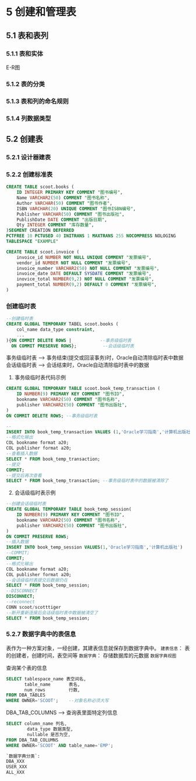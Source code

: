 # 5 创建和管理表

## 5.1 表和表列

### 5.1.1 表和实体

E-R图

### 5.1.2 表的分类

### 5.1.3 表和列的命名规则

### 5.1.4 列数据类型

## 5.2 创建表

### 5.2.1 设计器建表

### 5.2.2 创建标准表

```sql
CREATE TABLE scoot.books (
    ID INTEGER PRIMARY KEY COMMENT "图书编号",
    Name VARCHAR2(50) COMMENT "图书名称",
    Author VARCHAR(50) COMMENT "图书作者",
    ISBN VARCHAR(20) UNIQUE COMMENT "图书ISBN编号",
    Publisher VARCHAR(50) COMMENT "图书出版社",
    PublishDate DATE COMMENT "出版日期",
    Qty INTEGER COMMENT "库存数量",
)SEGMENT CREATION DEFERRED
PCTFREE 10 PCTUSED 40 INITRANS 1 MAXTRANS 255 NOCOMPRESS NOLOGING
TABLESPACE "EXAMPLE"
```

```sql
CREATE TABLE scoot.invoice (
    invoice_id NUMBER NOT NULL UNIQUE COMMENT "发票编号",
    vendor_id NUMBER NOT NULL COMMENT "发票编号",
    invoice_number VARCHAR2(50) NOT NULL COMMENT "发票编号",
    invoice_date DATE DEFAULT SYSDATE COMMENT "发票编号",
    inovice_total NUMBER(9,2) NOT NULL COMMENT "发票编号",
    payment_total NUMBER(9,2) DEFAULT 0 COMMENT "发票编号",
)
```

### 创建临时表

```sql
--创建临时表
CREATE GLOBAL TEMPORARY TABEL scoot.books (
    col_name data_type constraint,
    ...
){ON COMMIT DELETE ROWS |           --事务级临时表
  ON COMMIT PRESERVE ROWS};          --会话级临时表
```
事务级临时表 --> 事务结束(提交或回滚事务)时，Oracle自动清除临时表中数据
会话级临时表 --> 会话结束时，Oracle自动清除临时表中的数据
1. 事务级临时表代码示例
```sql
CREATE GLOBAL TEMPORARY TABLE scoot.book_temp_transaction (
    ID NUMBER(9) PRIMARY KEY COMMENT "图书ID",
    bookname VARCHAR2(50) COMMENT "图书名称",
    publisher VARCHAR2(50) COMMENT "图书出版社",
)
ON COMMIT DELETE ROWS; --事务级临时表

--
INSERT INTO book_temp_transaction VALUES (1,'Oracle学习指南','计算机出版社');
--格式化输出
COL bookname format a20;
COL publisher format a20;
--查看插入数据
SELECT * FROM book_temp_transaction;
--提交
COMMIT;
--提交后再次查看
SELECT * FROM book_temp_transaction; --事务级临时表中的数据被清除了
```

2. 会话级临时表示例

```sql
--创建会话级临时表
CREATE GLOBAL TEMPORARY TABLE book_temp_session(
    ID NUMBER(9) PRIMARY KEY COMMENT "图书ID",
    bookname VARCHAR2(50) COMMENT "图书名称",
    publisher VARCHAR2(50) COMMENT "图书出版社",
)
ON COMMIT PRESERVE ROWS;
--插入数据
INSERT INTO book_temp_session VALUES(1,'Oracle学习指南','计算机出版社')
--COMMIT;
COMMIT;
--格式化输出
COL bookname format a20;
COL publisher format a20;
--会话级临时表提交后数据仍在
SELECT * FROM book_temp_session;
--DISCONNECT
DISCONNECT;
--reconnect
CONN scoot/scotttiger
--断开重新连接后会话级临时表中数据被清空了
SELECT * FROM book_temp_session;
```

### 5.2.7 数据字典中的表信息

表作为一种方案对象，一经创建，其建表信息就保存到数据字典中。
`建表信息`：
表的创建者，创建时间，表空间等
`数据字典`：
存储数据库的元数据
`数据字典视图`

查询某个表的信息
```sql
SELECT tablespace_name 表空间名,
       table_name       表名,
       num_rows         行数,
FROM DBA_TABLES
WHERE OWNER='SCOOT';    --对象名称必须大写
```

DBA_TAB_COLUMNS --> 查询表里面特定列信息
```sql
SELECT column_name 列名,
        data_type 数据类型,
        nullable 是否为空,
FROM DBA_TAB_COLUMNS
WHERE OWNER='SCOOT' AND table_name='EMP';

`数据字典分类`:
DBA_XXX
USER_XXX
ALL_XXX